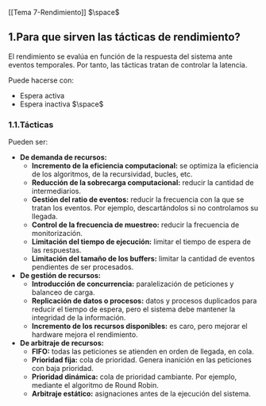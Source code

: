 [[Tema 7-Rendimiento]]
$\space$
## 1.Para que sirven las tácticas de rendimiento?
El rendimiento se evalúa en función de la respuesta del sistema ante eventos temporales. Por tanto, las tácticas tratan de controlar la latencia.

Puede hacerse con:
+ Espera activa
+ Espera inactiva
$\space$
### 1.1.Tácticas
Pueden ser:
+ **De demanda de recursos:**
	+ **Incremento de la eficiencia computacional:** se optimiza la eficiencia de los algoritmos, de la recursividad, bucles, etc.
	+ **Reducción de la sobrecarga computacional:** reducir la cantidad de intermediarios.
	+ **Gestión del ratio de eventos:** reducir la frecuencia con la que se tratan los eventos. Por ejemplo, descartándolos si no controlamos su llegada.
	+ **Control de la frecuencia de muestreo:** reducir la frecuencia de monitorización.
	+ **Limitación del tiempo de ejecución:** limitar el tiempo de espera de las respuestas.
	+ **Limitación del tamaño de los buffers:** limitar la cantidad de eventos pendientes de ser procesados.
+ **De gestión de recursos:**
	+ **Introducción de concurrencia:** paralelización de peticiones y balanceo de carga.
	+ **Replicación de datos o procesos:** datos y procesos duplicados para reducir el tiempo de espera, pero el sistema debe mantener la integridad de la información.
	+ **Incremento de los recursos disponibles:** es caro, pero mejorar el hardware mejora el rendimiento.
+ **De arbitraje de recursos:**
	+ **FIFO:** todas las peticiones se atienden en orden de llegada, en cola.
	+ **Prioridad fija:** cola de prioridad. Genera inanición en las peticiones con baja prioridad.
	+ **Prioridad dinámica:** cola de prioridad cambiante. Por ejemplo, mediante el algoritmo de Round Robin.
	+ **Arbitraje estático:** asignaciones antes de la ejecución del sistema.